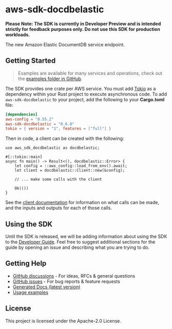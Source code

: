 # aws-sdk-docdbelastic

**Please Note: The SDK is currently in Developer Preview and is intended strictly for
feedback purposes only. Do not use this SDK for production workloads.**

The new Amazon Elastic DocumentDB service endpoint.

## Getting Started

> Examples are available for many services and operations, check out the
> [examples folder in GitHub](https://github.com/awslabs/aws-sdk-rust/tree/main/examples).

The SDK provides one crate per AWS service. You must add [Tokio](https://crates.io/crates/tokio)
as a dependency within your Rust project to execute asynchronous code. To add `aws-sdk-docdbelastic` to
your project, add the following to your **Cargo.toml** file:

```toml
[dependencies]
aws-config = "0.55.2"
aws-sdk-docdbelastic = "0.6.0"
tokio = { version = "1", features = ["full"] }
```

Then in code, a client can be created with the following:

```rust,no_run
use aws_sdk_docdbelastic as docdbelastic;

#[::tokio::main]
async fn main() -> Result<(), docdbelastic::Error> {
    let config = ::aws_config::load_from_env().await;
    let client = docdbelastic::Client::new(&config);

    // ... make some calls with the client

    Ok(())
}
```

See the [client documentation](https://docs.rs/aws-sdk-docdbelastic/latest/aws_sdk_docdbelastic/client/struct.Client.html)
for information on what calls can be made, and the inputs and outputs for each of those calls.

## Using the SDK

Until the SDK is released, we will be adding information about using the SDK to the
[Developer Guide](https://docs.aws.amazon.com/sdk-for-rust/latest/dg/welcome.html). Feel free to suggest
additional sections for the guide by opening an issue and describing what you are trying to do.

## Getting Help

* [GitHub discussions](https://github.com/awslabs/aws-sdk-rust/discussions) - For ideas, RFCs & general questions
* [GitHub issues](https://github.com/awslabs/aws-sdk-rust/issues/new/choose) - For bug reports & feature requests
* [Generated Docs (latest version)](https://awslabs.github.io/aws-sdk-rust/)
* [Usage examples](https://github.com/awslabs/aws-sdk-rust/tree/main/examples)

## License

This project is licensed under the Apache-2.0 License.


